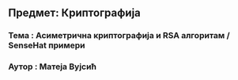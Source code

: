 ## Предмет: Криптографија 
### Тема : Асиметрична криптографија и RSA алгоритам / SenseHat примери
### Аутор : Матеја Вујсић
